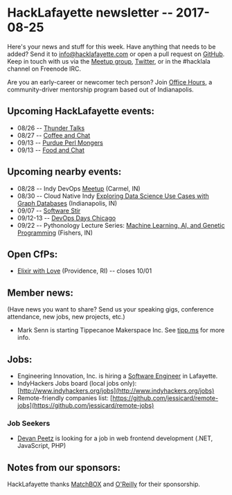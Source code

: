 # HackLafayette newsletter -- 2017-08-25

Here's your news and stuff for this week. Have anything that needs to be added? Send it to info@hacklafayette.com or open a pull request on [GitHub](https://github.com/hacklafayette/newsletter). Keep in touch with us via the [Meetup group](https://www.meetup.com/hacklafayette/), [Twitter](https://twitter.com/hacklafayette), or in the #hacklala channel on Freenode IRC.

Are you an early-career or newcomer tech person? Join [Office Hours](https://www.linkedin.com/pulse/office-hours-community-driven-mentorship-program-scott-williams), a community-driver mentorship program based out of Indianapolis. 

## Upcoming HackLafayette events:
* 08/26 -- [Thunder Talks](https://www.meetup.com/hacklafayette/events/239012244/)
* 08/27 -- [Coffee and Chat](https://www.meetup.com/hacklafayette/events/242280322/)
* 09/13 -- [Purdue Perl Mongers](https://www.meetup.com/hacklafayette/events/242626635/)
* 09/13 -- [Food and Chat](https://www.meetup.com/hacklafayette/events/242626548/)

## Upcoming nearby events:
* 08/28 -- Indy DevOps [Meetup](https://www.meetup.com/IndyDevOps/events/242060944/) (Carmel, IN)
* 08/30 -- Cloud Native Indy [Exploring Data Science Use Cases with Graph Databases](https://www.meetup.com/Cloud-Native-Indy/events/241967312/) (Indianapolis, IN)
* 09/07 -- [Software Stir](https://twitter.com/softwarestir)
* 09/12-13 -- [DevOps Days Chicago](https://www.devopsdays.org/events/2017-chicago/)
* 09/22 -- Pythonology Lecture Series: [Machine Learning, AI, and Genetic Programming](https://www.eventbrite.com/e/pythology-lecture-series-machine-learning-ai-and-genetic-programming-tickets-35583817155?aff=erelexpmlt) (Fishers, IN)

## Open CfPs:
* [Elixir with Love](http://www.elixir-with-love.com/#cfp) (Providence, RI) -- closes 10/01

## Member news:
(Have news you want to share? Send us your speaking gigs, conference attendance, new jobs, new projects, etc.)
* Mark Senn is starting Tippecanoe Makerspace Inc. See [tipp.ms](http://tipp.ms) for more info. 

## Jobs:
* Engineering Innovation, Inc. is hiring a [Software Engineer](https://www.eii-online.com/software-engineer) in Lafayette.
* IndyHackers Jobs board (local jobs only): [http://www.indyhackers.org/jobs](http://www.indyhackers.org/jobs)
* Remote-friendly companies list: [https://github.com/jessicard/remote-jobs](https://github.com/jessicard/remote-jobs)

### Job Seekers
* [Devan Peetz](https://drive.google.com/file/d/0BytBnQoypD1xNTd1Y25kM1hJeGc/view) is looking for a job in web frontend development (.NET, JavaScript, PHP)

## Notes from our sponsors:

HackLafayette thanks [MatchBOX](http://matchboxstudio.org/) and [O'Reilly](http://www.oreilly.com/) for their sponsorship.
